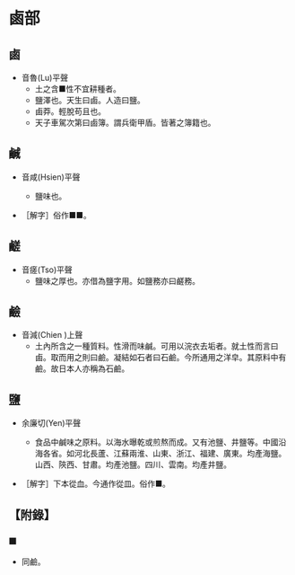 # 鹵部

## 鹵

- 音魯(Lu)平聲
    - 土之含■性不宜耕種者。
    - 鹽澤也。天生曰鹵。人造曰鹽。
    - 鹵莽。輕脫苟且也。
    - 天子車駕次第曰鹵簿。謂兵衛甲盾。皆著之簿籍也。

## 鹹

- 音咸(Hsien)平聲
    - 鹽味也。

- ［解字］俗作■■。

## 鹺

- 音瘥(Tso)平聲
    - 鹽味之厚也。亦借為鹽字用。如鹽務亦曰鹺務。

## 鹼

- 音減(Chien )上聲
    - 土內所含之一種質料。性滑而味鹹。可用以浣衣去垢者。就土性而言曰鹵。取而用之則曰鹼。凝結如石者曰石鹼。今所通用之洋皁。其原料中有鹼。故日本人亦稱為石鹼。

## 鹽

- 余廉切(Yen)平聲
    - 食品中鹹味之原料。以海水曝乾或煎熬而成。又有池鹽、井鹽等。中國沿海各省。如河北長蘆、江蘇兩淮、山東、浙江、福建、廣東。均產海鹽。山西、陝西、甘肅。均產池鹽。四川、雲南。均產井鹽。

- ［解字］下本從血。今通作從皿。俗作■。

## 【附錄】

### ■
- 同鹼。

